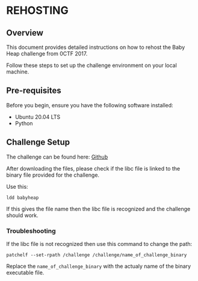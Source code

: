 # REHOSTING

## Overview
This document provides detailed instructions on how to rehost the Baby Heap challenge from 0CTF 2017.

Follow these steps to set up the challenge environment on your local machine.

## Pre-requisites

Before you begin, ensure you have the following software installed:
- Ubuntu 20.04 LTS
- Python

## Challenge Setup

The challenge can be found here: [Github](https://github.com/sajjadium/ctf-archives/tree/main/ctfs/0CTF/2017/Quals/pwn/babyheap)

After downloading the files, please check if the libc file is linked to the binary file provided for the challenge.

Use this:
```
ldd babyheap
```

If this gives the file name then the libc file is recognized and the challenge should work.

### Troubleshooting
If the libc file is not recognized then use this command to change the path:
```
patchelf --set-rpath /challenge /challenge/name_of_challenge_binary
```

Replace the `name_of_challenge_binary` with the actualy name of the binary executable file.


